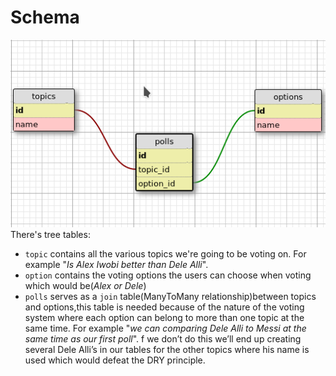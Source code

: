 

# Schema
![schema](./misc/schema.png)
There's tree tables:
* `topic`    contains all the various topics we're going to be voting on.
            For example "*Is Alex Iwobi better than Dele Alli*".
* `option`  contains the voting options the users can choose when voting which would be(*Alex or Dele*)
* `polls`   serves as a `join` table(ManyToMany relationship)between topics and options,this table is needed
            because of the nature of the voting system where each option can belong to more than one topic at the same time.
            For example "*we can comparing Dele Alli to Messi at the same time as our first poll*". f we don’t do this we’ll end
            up creating several Dele Alli’s in our tables for the other topics where his name is used which would defeat the DRY principle.